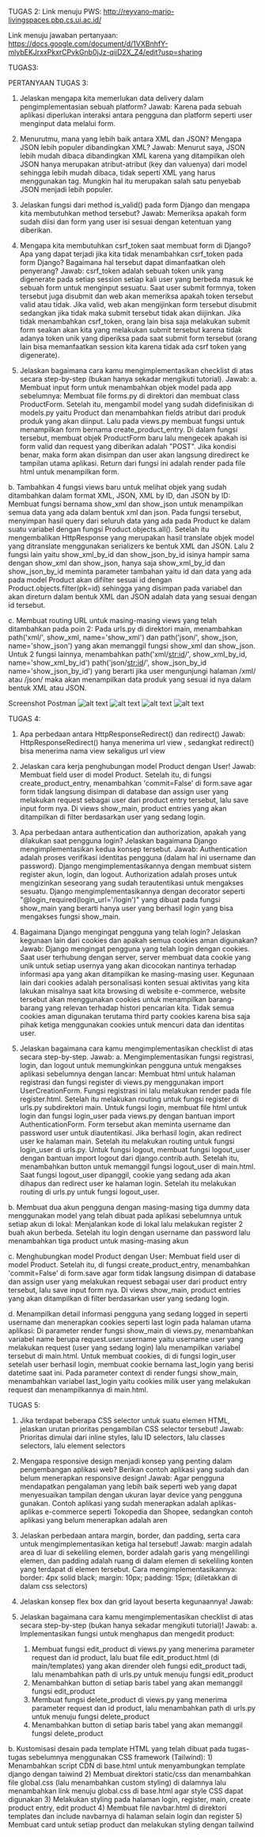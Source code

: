 TUGAS 2:
Link menuju PWS: http://reyvano-mario-livingspaces.pbp.cs.ui.ac.id/

Link menuju jawaban pertanyaan: https://docs.google.com/document/d/1VXBnhfY-mlybEKJrxxPkxrCPvkGnb0jJz-qiiD2X_Z4/edit?usp=sharing

TUGAS3:

PERTANYAAN TUGAS 3:
1. Jelaskan mengapa kita memerlukan data delivery dalam pengimplementasian sebuah platform?
Jawab: Karena pada sebuah aplikasi diperlukan interaksi antara pengguna dan platform seperti user menginput data melalui form.

2. Menurutmu, mana yang lebih baik antara XML dan JSON? Mengapa JSON lebih populer dibandingkan XML?
Jawab: Menurut saya, JSON lebih mudah dibaca dibandingkan XML karena yang ditampilkan oleh JSON hanya merupakan atribut-atribut (key dan valuenya) dari model sehingga lebih mudah dibaca, tidak seperti XML yang harus menggunakan tag. Mungkin hal itu merupakan salah satu penyebab JSON menjadi lebih populer.

3. Jelaskan fungsi dari method is_valid() pada form Django dan mengapa kita membutuhkan method tersebut?
Jawab: Memeriksa apakah form sudah diisi dan form yang user isi sesuai dengan ketentuan yang diberikan.


4. Mengapa kita membutuhkan csrf_token saat membuat form di Django? Apa yang dapat terjadi jika kita tidak menambahkan csrf_token pada form Django? Bagaimana hal tersebut dapat dimanfaatkan oleh penyerang?
Jawab: csrf_token adalah sebuah token unik yang digenerate pada setiap session setiap kali user yang berbeda masuk ke sebuah form untuk menginput sesuatu. Saat user submit formnya, token tersebut juga disubmit dan web akan memeriksa apakah token tersebut valid atau tidak. Jika valid, web akan mengijinkan form tersebut disubmit sedangkan jika tidak maka submit tersebut tidak akan diijinkan. Jika tidak menambahkan csrf_token, orang lain bisa saja melakukan submit form seakan akan kita yang melakukan submit tersebut karena tidak adanya token unik yang diperiksa pada saat submit form tersebut (orang lain bisa memanfaatkan session kita karena tidak ada csrf token yang digenerate).

5. Jelaskan bagaimana cara kamu mengimplementasikan checklist di atas secara step-by-step (bukan hanya sekadar mengikuti tutorial).
Jawab: a. Membuat input form untuk menambahkan objek model pada app sebelumnya: Membuat file forms.py di direktori dan membuat class ProductForm. Setelah itu, mengambil model yang sudah didefinisikan di models.py yaitu Product dan menambahkan fields atribut dari produk produk yang akan diinput. Lalu pada views.py membuat fungsi untuk menampilkan form bernama create_product_entry. Di dalam fungsi tersebut, membuat objek ProductForm baru lalu mengecek apakah isi form valid dan request yang diberikan adalah "POST". Jika kondisi benar, maka form akan disimpan dan user akan langsung diredirect ke tampilan utama aplikasi. Return dari fungsi ini adalah render pada file html untuk menampilkan form.

b. Tambahkan 4 fungsi views baru untuk melihat objek yang sudah ditambahkan dalam format XML, JSON, XML by ID, dan JSON by ID: Membuat fungsi bernama show_xml dan show_json untuk menampilkan semua data yang ada dalam bentuk xml dan json. Pada fungsi tersebut, menyimpan hasil query dari seluruh data yang ada pada Product ke dalam suatu variabel dengan fungsi Product.objects.all(). Setelah itu mengembalikan HttpResponse yang merupakan hasil translate objek model yang ditranslate menggunakan serializers ke bentuk XML dan JSON. Lalu 2 fungsi lain yaitu show_xml_by_id dan show_json_by_id isinya hampir sama dengan show_xml dan show_json, hanya saja show_xml_by_id dan show_json_by_id meminta parameter tambahan yaitu id dan data yang ada pada model Product akan difilter sesuai id dengan Product.objects.filter(pk=id) sehingga yang disimpan pada variabel dan akan direturn dalam bentuk XML dan JSON adalah data yang sesuai dengan id tersebut.

c.  Membuat routing URL untuk masing-masing views yang telah ditambahkan pada poin 2: Pada urls.py di direktori main, menambahkan path('xml/', show_xml, name='show_xml') dan path('json/', show_json, name='show_json') yang akan memanggil fungsi show_xml dan show_json. Untuk 2 fungsi lainnya, menambahkan path('xml/<str:id>/', show_xml_by_id, name='show_xml_by_id') path('json/<str:id>/', show_json_by_id name='show_json_by_id') yang berarti jika user mengunjungi halaman /xml/<ID PRODUCT> atau /json/<ID PRODUCT> maka akan menampilkan data produk yang sesuai id nya dalam bentuk XML atau JSON.

Screenshot Postman
![alt text](https://github.com/reyvanomario/living-spaces/blob/main/gambar_jawaban_pertanyaan/Screenshot%202024-09-11%20at%2021.31.00.png?raw=true)
![alt text](https://github.com/reyvanomario/living-spaces/blob/main/gambar_jawaban_pertanyaan/Screenshot%202024-09-11%20at%2021.28.40.png?raw=true)
![alt text](https://github.com/reyvanomario/living-spaces/blob/main/gambar_jawaban_pertanyaan/Screenshot%202024-09-11%20at%2021.28.20.png?raw=true)
![alt text](https://github.com/reyvanomario/living-spaces/blob/main/gambar_jawaban_pertanyaan/Screenshot%202024-09-11%20at%2021.28.06.png?raw=true)


TUGAS 4:

1. Apa perbedaan antara HttpResponseRedirect() dan redirect()
Jawab: HttpResponseRedirect() hanya menerima url view , sedangkat redirect() bisa menerima nama view sekaligus url view

2. Jelaskan cara kerja penghubungan model Product dengan User!
Jawab: Membuat field user di model Product. Setelah itu, di fungsi create_product_entry, menambahkan 'commit=False' di form.save agar form tidak langsung disimpan di database dan assign user yang melakukan request sebagai user dari product entry tersebut, lalu save input form nya. Di views show_main, product entries yang akan ditampilkan di filter berdasarkan user yang sedang login.

3. Apa perbedaan antara authentication dan authorization, apakah yang dilakukan saat pengguna login? Jelaskan bagaimana Django mengimplementasikan kedua konsep tersebut.
Jawab: Authentication adalah proses verifikasi identitas pengguna (dalam hal ini username dan password). Django mengimplementasikannya dengan membuat sistem register akun, login, dan logout. Authorization adalah proses untuk mengizinkan seseorang yang sudah terautentikasi untuk mengakses sesuatu. Django mengimplementasikannya dengan decorator seperti "@login_required(login_url='/login')" yang dibuat pada fungsi show_main yang berarti hanya user yang berhasil login yang bisa mengakses fungsi show_main.

4. Bagaimana Django mengingat pengguna yang telah login? Jelaskan kegunaan lain dari cookies dan apakah semua cookies aman digunakan?
Jawab: Django mengingat pengguna yang telah login dengan cookies. Saat user terhubung dengan server, server membuat data cookie yang unik untuk setiap usernya yang akan dicocokan nantinya terhadap informasi apa yang akan ditampilkan ke masing-masing user. Kegunaan lain dari cookies adalah personalisasi konten sesuai aktivitas yang kita lakukan misalnya saat kita browsing di website e-commerce, website tersebut akan menggunakan cookies untuk menampilkan barang-barang yang relevan terhadap histori pencarian kita. Tidak semua cookies aman digunakan terutama third party cookies karena bisa saja pihak ketiga menggunakan cookies untuk mencuri data dan identitas user.

5. Jelaskan bagaimana cara kamu mengimplementasikan checklist di atas secara step-by-step.
Jawab: 
a. Mengimplementasikan fungsi registrasi, login, dan logout untuk memungkinkan pengguna untuk mengakses aplikasi sebelumnya dengan lancar:
Membuat html untuk halaman registrasi dan fungsi register di views.py menggunakan import UserCreationForm. Fungsi registrasi ini lalu melakukan render pada file register.html. Setelah itu melakukan routing untuk fungsi register di urls.py subdirektori main. Untuk fungsi login, membuat file html untuk login dan fungsi login_user pada views.py dengan bantuan import AuthenticationForm. Form tersebut akan meminta username dan password user untuk diautentikasi. Jika berhasil login, akan redirect user ke halaman main. Setelah itu melakukan routing untuk fungsi login_user di urls.py. Untuk fungsi logout, membuat fungsi logout_user dengan bantuan import logout dari django.contrib.auth. Setelah itu, menambahkan button untuk memanggil fungsi logout_user di main.html. Saat fungsi logout_user dipanggil, cookie yang sedang ada akan dihapus dan redirect user ke halaman login. Setelah itu melakukan routing di urls.py untuk fungsi logout_user.

b. Membuat dua akun pengguna dengan masing-masing tiga dummy data menggunakan model yang telah dibuat pada aplikasi sebelumnya untuk setiap akun di lokal: Menjalankan kode di lokal lalu melakukan register 2 buah akun berbeda. Setelah itu login dengan username dan password lalu menambahkan tiga product untuk masing-masing akun

c. Menghubungkan model Product dengan User:
Membuat field user di model Product. Setelah itu, di fungsi create_product_entry, menambahkan 'commit=False' di form.save agar form tidak langsung disimpan di database dan assign user yang melakukan request sebagai user dari product entry tersebut, lalu save input form nya. Di views show_main, product entries yang akan ditampilkan di filter berdasarkan user yang sedang login.

d. Menampilkan detail informasi pengguna yang sedang logged in seperti username dan menerapkan cookies seperti last login pada halaman utama aplikasi:
Di parameter render fungsi show_main di views.py, menambahkan variabel name berupa request.user.username yaitu username user yang melakukan request (user yang sedang login) lalu menampilkan variabel tersebut di main.html. Untuk membuat cookies, di di fungsi login_user setelah user berhasil login, membuat cookie bernama last_login yang berisi datetime saat ini. Pada parameter context di render fungsi show_main, menambahkan variabel last_login yaitu cookies milik user yang melakukan request dan menampilkannya di main.html.


TUGAS 5:

1. Jika terdapat beberapa CSS selector untuk suatu elemen HTML, jelaskan urutan prioritas pengambilan CSS selector tersebut!
Jawab: Prioritas dimulai dari inline styles, lalu ID selectors, lalu classes selectors, lalu element selectors

2. Mengapa responsive design menjadi konsep yang penting dalam pengembangan aplikasi web? Berikan contoh aplikasi yang sudah dan belum menerapkan responsive design!
Jawab: Agar pengguna mendapatkan pengalaman yang lebih baik seperti web yang dapat menyesuaikan tampilan dengan ukuran layar device yang pengguna gunakan. Contoh aplikasi yang sudah menerapkan adalah aplikas-aplikas e-commerce seperti Tokopedia dan Shopee, sedangkan contoh aplikasi yang belum menerapkan adalah aren

3. Jelaskan perbedaan antara margin, border, dan padding, serta cara untuk mengimplementasikan ketiga hal tersebut!
Jawab: margin adalah area di luar di sekeliling elemen, border adalah garis yang mengelilingi elemen, dan padding adalah ruang di dalam elemen di sekeliling konten yang terdapat di elemen tersebut.
Cara mengimplementasikannya: border: 4px solid black; margin: 10px; padding: 15px; (diletakkan di dalam css selectors)

4. Jelaskan konsep flex box dan grid layout beserta kegunaannya!
Jawab: 

5. Jelaskan bagaimana cara kamu mengimplementasikan checklist di atas secara step-by-step (bukan hanya sekadar mengikuti tutorial)!
Jawab: 
a. Implementasikan fungsi untuk menghapus dan mengedit product: 
    1) Membuat fungsi edit_product di views.py yang menerima parameter request dan id product, lalu buat file edit_product.html (di main/templates) yang akan dirender oleh fungsi edit_product tadi, lalu menambahkan path di urls.py untuk menuju fungsi edit_product
    2) Menambahkan button di setiap baris tabel yang akan memanggil fungsi edit_product
    3) Membuat fungsi delete_product di views.py yang menerima parameter request dan id product, lalu menambahkan path di urls.py untuk menuju fungsi delete_product
    2) Menambahkan button di setiap baris tabel yang akan memanggil fungsi delete_product

b. Kustomisasi desain pada template HTML yang telah dibuat pada tugas-tugas sebelumnya menggunakan CSS framework (Tailwind):
    1) Menambahkan script CDN di base.html untuk menyambungkan template django dengan taiwind
    2) Membuat direktori static/css dan menambahkan file global.css (lalu menambahkan custom styling) di dalamnya lalu menambahkan link menuju global.css di base.html agar style CSS dapat digunakan
    3) Melakukan styling pada halaman login, register, main, create product entry, edit product
    4) Membuat file navbar.html di direktori templates dan include navbarnya di halaman selain login dan register
    5) Membuat card untuk setiap product dan melakukan styling dengan tailwind